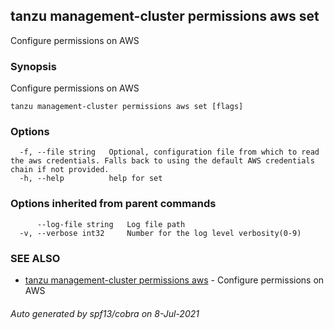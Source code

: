 ## tanzu management-cluster permissions aws set

Configure permissions on AWS

### Synopsis

Configure permissions on AWS

```
tanzu management-cluster permissions aws set [flags]
```

### Options

```
  -f, --file string   Optional, configuration file from which to read the aws credentials. Falls back to using the default AWS credentials chain if not provided.
  -h, --help          help for set
```

### Options inherited from parent commands

```
      --log-file string   Log file path
  -v, --verbose int32     Number for the log level verbosity(0-9)
```

### SEE ALSO

* [tanzu management-cluster permissions aws](tanzu_management-cluster_permissions_aws.md)	 - Configure permissions on AWS

###### Auto generated by spf13/cobra on 8-Jul-2021
